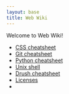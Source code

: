 ```yaml
---
layout: base
title: Web Wiki
---
```


Welcome to Web Wiki!

* [CSS cheatsheet](/css)
* [Git cheatsheet](/git)
* [Python cheatsheet](/python)
* [Unix shell](/shell)
* [Drush cheatsheet](/drush)
* [Licenses](/licenses)
* 

